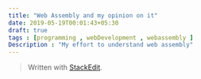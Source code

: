 ```yaml
---
title: "Web Assembly and my opinion on it"
date: 2019-05-19T00:01:43+05:30
draft: true
tags : [programming , webDevelopment , webassembly ]
Description : "My effort to understand web assembly"
---
```



> Written with [StackEdit](https://stackedit.io/).
<!--stackedit_data:
eyJoaXN0b3J5IjpbLTg2OTc1Mjg4MF19
-->